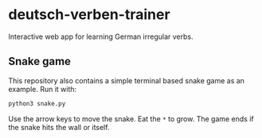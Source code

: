 # deutsch-verben-trainer

Interactive web app for learning German irregular verbs.

## Snake game

This repository also contains a simple terminal based snake game as an example.
Run it with:

```bash
python3 snake.py
```

Use the arrow keys to move the snake. Eat the `*` to grow. The game ends if the snake hits the wall or itself.
